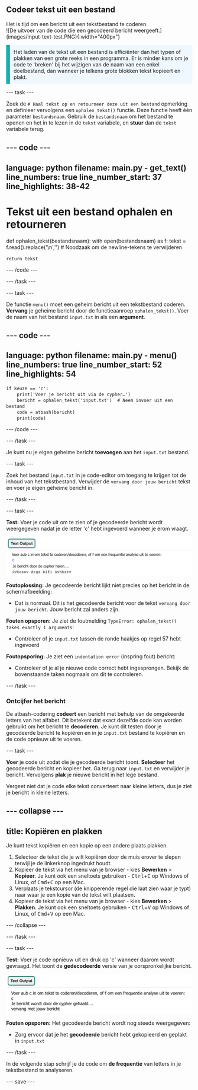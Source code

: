 ## Codeer tekst uit een bestand

<div style="display: flex; flex-wrap: wrap">
<div style="flex-basis: 200px; flex-grow: 1; margin-right: 15px;">
Het is tijd om een bericht uit een tekstbestand te coderen.
</div>
<div>
![De uitvoer van de code die een gecodeerd bericht weergeeft.](images/input-text-test.PNG){:width="400px"}
</div>
</div>

<p style='border-left: solid; border-width:10px; border-color: #0faeb0; background-color: aliceblue; padding: 10px;'>
Het laden van de tekst uit een bestand is efficiënter dan het typen of plakken van een grote reeks in een programma. Er is minder kans om je code te 'breken' bij het wijzigen van de naam van een enkel doelbestand, dan wanneer je telkens grote blokken tekst kopieert en plakt.
</p>

--- task ---

Zoek de `# Haal tekst op en retourneer deze uit een bestand` opmerking en definieer vervolgens een `ophalen_tekst()` functie. Deze functie heeft één parameter `bestandsnaam`. Gebruik de `bestandsnaam` om het bestand te openen en het in te lezen in de `tekst` variabele, en **stuur** dan de `tekst` variabele terug.

--- code ---
---
language: python
filename: main.py - get_text()
line_numbers: true
line_number_start: 37
line_highlights: 38-42
---
# Tekst uit een bestand ophalen en retourneren
def ophalen_tekst(bestandsnaam):
    with open(bestandsnaam) as f:
        tekst = f.read().replace('\n','')  # Noodzaak om de newline-tekens te verwijderen

    return tekst
--- /code ---

--- /task ---

--- task ---

De functie `menu()` moet een geheim bericht uit een tekstbestand coderen. **Vervang** je geheime bericht door de functieaanroep `ophalen_tekst()`. Voer de naam van het bestand `input.txt` in als een **argument**.

--- code ---
---
language: python
filename: main.py - menu()
line_numbers: true
line_number_start: 52
line_highlights: 54
---
    if keuze == 'c':
        print('Voer je bericht uit via de cypher…')
        bericht = ophalen_tekst('input.txt')  # Neem invoer uit een bestand
        code = atbash(bericht)
        print(code)
--- /code ---

--- /task ---

Je kunt nu je eigen geheime bericht **toevoegen** aan het `input.txt` bestand.

--- task ---

Zoek het bestand `input.txt` in je code-editor om toegang te krijgen tot de inhoud van het tekstbestand. Verwijder de `vervang door jouw bericht` tekst en voer je eigen geheime bericht in.

--- /task ---

--- task ---

**Test:** Voer je code uit om te zien of je gecodeerde bericht wordt weergegeven nadat je de letter 'c' hebt ingevoerd wanneer je erom vraagt.

![Een screenshot met het gecodeerde geheime bericht.](images/input-text-test.PNG)

**Foutoplossing:** Je gecodeerde bericht lijkt niet precies op het bericht in de schermafbeelding:
- Dat is normaal. Dit is het gecodeerde bericht voor de tekst `vervang door jouw bericht`. Jouw bericht zal anders zijn.

**Fouten opsporen:** Je ziet de foutmelding `TypeError: ophalen_tekst() takes exactly 1 arguments`:
- Controleer of je `input.txt` tussen de ronde haakjes op regel 57 hebt ingevoerd

**Foutopsporing:** Je ziet een `indentation error` (inspring fout) bericht:
- Controleer of je al je nieuwe code correct hebt ingesprongen. Bekijk de bovenstaande taken nogmaals om dit te controleren.

--- /task ---

### Ontcijfer het bericht

De atbash-codering **codeert** een bericht met behulp van de omgekeerde letters van het alfabet. Dit betekent dat exact dezelfde code kan worden gebruikt om het bericht te **decoderen**. Je kunt dit testen door je gecodeerde bericht te kopiëren en in je `input.txt` bestand te kopiëren en de code opnieuw uit te voeren.

--- task ---

**Voer** je code uit zodat die je gecodeerde bericht toont. **Selecteer** het gecodeerde bericht en kopieer het. Ga terug naar `input.txt` en verwijder je bericht. Vervolgens **plak** je nieuwe bericht in het lege bestand.

Vergeet niet dat je code elke tekst converteert naar kleine letters, dus je ziet je bericht in kleine letters.

--- collapse ---
---
title: Kopiëren en plakken
---

Je kunt tekst kopiëren en een kopie op een andere plaats plakken.

 1. Selecteer de tekst die je wilt kopiëren door de muis erover te slepen terwijl je de linkerknop ingedrukt houdt.
 2. Kopieer de tekst via het menu van je browser - kies **Bewerken** > **Kopieer**. Je kunt ook een sneltoets gebruiken - <kbd>Ctrl</kbd>+<kbd>C</kbd> op Windows of Linux, of <kbd>Cmd</kbd>+<kbd>C</kbd> op een Mac.
 3. Verplaats je tekstcursor (de knipperende regel die laat zien waar je typt) naar waar je een kopie van de tekst wilt plaatsen.
 4. Kopieer de tekst via het menu van je browser - kies **Bewerken** > **Plakken**. Je kunt ook een sneltoets gebruiken - <kbd>Ctrl</kbd>+<kbd>V</kbd> op Windows of Linux, of <kbd>Cmd</kbd>+<kbd>V</kbd> op een Mac.

--- /collapse ---

--- /task ---

--- task ---

**Test:** Voer je code opnieuw uit en druk op 'c' wanneer daarom wordt gevraagd. Het toont de **gedecodeerde** versie van je oorspronkelijke bericht.

![Een screenshot van het gedecodeerde bericht dat als uitvoer wordt weergegeven.](images/decoded.PNG)

**Fouten opsporen:** Het gecodeerde bericht wordt nog steeds weergegeven:
- Zorg ervoor dat je het **gecodeerde** bericht hebt gekopieerd en geplakt in `input.txt`

--- /task ---

In de volgende stap schrijf je de code om **de frequentie** van letters in je tekstbestand te analyseren.

--- save ---
